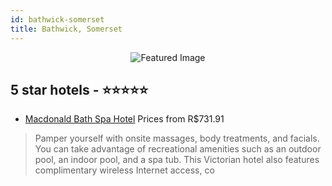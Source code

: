 ```yaml
---
id: bathwick-somerset
title: Bathwick, Somerset
---
```


<center><img src="https://i.travelapi.com/hotels/1000000/30000/23700/23633/688e37a1_z.jpg" alt="Featured Image" /></center>


##  5 star hotels - ⭐️⭐️⭐️⭐️⭐️

-    [Macdonald Bath Spa Hotel](https://us.hurb.com/hotels/bathwick/macdonald-bath-spa-hotel-JNP-JP814574?cmp=18055) Prices from R$731.91
   > Pamper yourself with onsite massages, body treatments, and facials. You can take advantage of recreational amenities such as an outdoor pool, an indoor pool, and a spa tub. This Victorian hotel also features complimentary wireless Internet access, co
